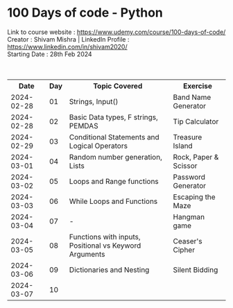 # 100 Days of code - Python
Link to course website : https://www.udemy.com/course/100-days-of-code/
<br>
Creator : Shivam Mishra | LinkedIn Profile : https://www.linkedin.com/in/shivam2020/
<br>
Starting Date : 28th Feb 2024
<br><br><br>
<table>
  <tr>
    <th>Date</th>
    <th>Day</th>
    <th>Topic Covered</th>
    <th>Exercise</th>
  </tr>
  <tr>
    <td>2024-02-28</td>
    <td>01</td>
    <td>Strings, Input()</td>
    <td>Band Name Generator</td>
  </tr>
  <tr>
    <td>2024-02-28</td>
    <td>02</td>
    <td>Basic Data types, F strings, PEMDAS</td>
    <td>Tip Calculator</td>
  </tr>
  <tr>
    <td>2024-02-29</td>
    <td>03</td>
    <td>Conditional Statements and Logical Operators</td>
    <td>Treasure Island</td>
  </tr>
  <tr>
    <td>2024-03-01</td>
    <td>04</td>
    <td>Random number generation, Lists</td>
    <td>Rock, Paper & Scissor</td>
  </tr>
  <tr>
    <td>2024-03-02</td>
    <td>05</td>
    <td>Loops and Range functions</td>
    <td>Password Generator</td>
  </tr>
  <tr>
    <td>2024-03-03</td>
    <td>06</td>
    <td>While Loops and Functions</td>
    <td>Escaping the Maze</td>
  </tr>
  <tr>
    <td>2024-03-04</td>
    <td>07</td>
    <td>-</td>
    <td>Hangman game</td>
  </tr>
  <tr>
    <td>2024-03-05</td>
    <td>08</td>
    <td>Functions with inputs, Positional vs Keyword Arguments</td>
    <td>Ceaser's Cipher</td>
  </tr>
  <tr>
    <td>2024-03-06</td>
    <td>09</td>
    <td>Dictionaries and Nesting</td>
    <td>Silent Bidding</td>
  </tr>
  <tr>
    <td>2024-03-07</td>
    <td>10</td>
    <td></td>
    <td></td>
  </tr>
</table>